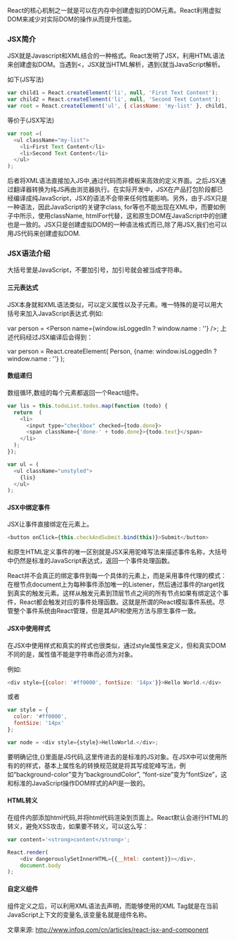 React的核心机制之一就是可以在内存中创建虚拟的DOM元素。React利用虚拟DOM来减少对实际DOM的操作从而提升性能。 

### JSX简介

JSX就是Javascript和XML结合的一种格式。React发明了JSX，利用HTML语法来创建虚拟DOM。当遇到<，JSX就当HTML解析，遇到{就当JavaScript解析。

如下(JS写法)

```javascript
var child1 = React.createElement('li', null, 'First Text Content');
var child2 = React.createElement('li', null, 'Second Text Content');
var root = React.createElement('ul', { className: 'my-list' }, child1, child2);
```

等价于(JSX写法)

```javascript
var root =(
  <ul className="my-list">
    <li>First Text Content</li>
    <li>Second Text Content</li>
  </ul>
);
```

后者将XML语法直接加入JS中,通过代码而非模板来高效的定义界面。之后JSX通过翻译器转换为纯JS再由浏览器执行。在实际开发中，JSX在产品打包阶段都已经编译成纯JavaScript，JSX的语法不会带来任何性能影响。另外，由于JSX只是一种语法，因此JavaScript的关键字class, for等也不能出现在XML中，而要如例子中所示，使用className, htmlFor代替，这和原生DOM在JavaScript中的创建也是一致的。JSX只是创建虚拟DOM的一种语法格式而已,除了用JSX,我们也可以用JS代码来创建虚拟DOM.

 

### JSX语法介绍

大括号里是JavaScript，不要加引号，加引号就会被当成字符串。

#### 三元表达式

JSX本身就和XML语法类似，可以定义属性以及子元素。唯一特殊的是可以用大括号来加入JavaScript表达式.例如:

var person = <Person name={window.isLoggedIn ? window.name : ''} />;
上述代码经过JSX编译后会得到：

var person = React.createElement(
  Person,
  {name: window.isLoggedIn ? window.name : ''}
);

#### 数组递归

数组循环,数组的每个元素都返回一个React组件。

```javascript
var lis = this.todoList.todos.map(function (todo) {
  return  (
    <li>
      <input type="checkbox" checked={todo.done}>
      <span className={'done-' + todo.done}>{todo.text}</span>
    </li>
  );
});

var ul = (
  <ul className="unstyled">
    {lis}
  </ul>
);
```
 

#### JSX中绑定事件

JSX让事件直接绑定在元素上。

```javascript
<button onClick={this.checkAndSubmit.bind(this)}>Submit</button>
```
和原生HTML定义事件的唯一区别就是JSX采用驼峰写法来描述事件名称，大括号中仍然是标准的JavaScript表达式，返回一个事件处理函数。

React并不会真正的绑定事件到每一个具体的元素上，而是采用事件代理的模式：在根节点document上为每种事件添加唯一的Listener，然后通过事件的target找到真实的触发元素。这样从触发元素到顶层节点之间的所有节点如果有绑定这个事件，React都会触发对应的事件处理函数。这就是所谓的React模拟事件系统。尽管整个事件系统由React管理，但是其API和使用方法与原生事件一致。

 

#### JSX中使用样式

在JSX中使用样式和真实的样式也很类似，通过style属性来定义，但和真实DOM不同的是，属性值不能是字符串而必须为对象。

例如:
```javascript
<div style={{color: '#ff0000', fontSize: '14px'}}>Hello World.</div>
```
或者

```javascript
var style = {
  color: '#ff0000',
  fontSize: '14px'
};

var node = <div style={style}>HelloWorld.</div>;
```

要明确记住,{}里面是JS代码,这里传进去的是标准的JS对象。在JSX中可以使用所有的的样式，基本上属性名的转换规范就是将其写成驼峰写法，例如“background-color”变为“backgroundColor”, “font-size”变为“fontSize”，这和标准的JavaScript操作DOM样式的API是一致的。

 

#### HTML转义

在组件内部添加html代码,并将html代码渲染到页面上。React默认会进行HTML的转义，避免XSS攻击，如果要不转义，可以这么写：

```javascript
var content='<strong>content</strong>';    

React.render(
    <div dangerouslySetInnerHTML={{__html: content}}></div>,
    document.body
);
```


#### 自定义组件

组件定义之后，可以利用XML语法去声明，而能够使用的XML Tag就是在当前JavaScript上下文的变量名,该变量名就是组件名称。

 

文章来源:
http://www.infoq.com/cn/articles/react-jsx-and-component